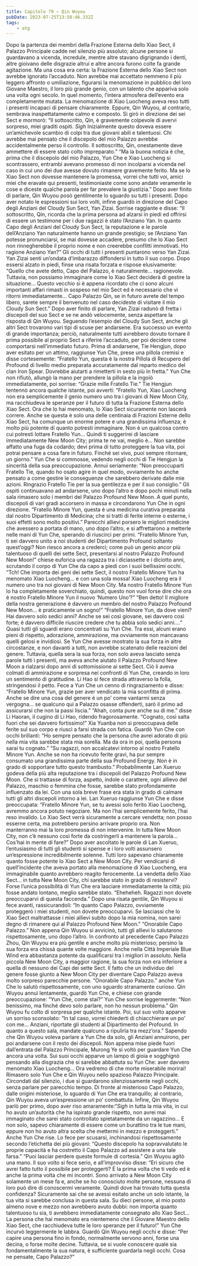 ```yaml
---
title: Capitolo 79 – Qin Wuyou
pubDate: 2023-07-25T13:58:46.332Z
tags:
    - atg
---
```


Dopo la partenza dei membri della Frazione Esterna dello Xiao Sect, il Palazzo Principale cadde nel silenzio più assoluto; alcune persone si guardavano a vicenda, incredule, mentre altre stavano digrignando i denti, altre gioivano delle disgrazie altrui e altre ancora furono colte fa grande agitazione.
Ma una cosa era certa: la Frazione Esterna dello Xiao Sect non avrebbe ignorato l’accaduto. Non avrebbe mai accettato nemmeno il più leggero affronto o umiliazione, figurarsi la menomazione in pubblico del loro Giovane Maestro, il loro più grande genio, con un talento che appariva solo una volta ogni secolo.
In quel momento, l’intera atmosfera dell’evento era completamente mutata. La menomazione di Xiao Luocheng aveva reso tutti i presenti incapaci di pensare chiaramente. Eppure, Qin Wuyou, al contrario, sembrava inaspettatamente calmo e composto. Si girò in direzione dei sei Sect e mormorò: “Il sottoscritto, Qin, è gravemente colpevole di avervi sorpreso, miei graditi ospiti. *Sigh* Inizialmente questo doveva essere un’amichevole scambio di colpi tra due giovani abili e talentuosi. Chi avrebbe mai pensato che il discepolo del mio Palazzo avrebbe accidentalmente perso il controllo. Il sottoscritto, Qin, onestamente deve ammettere di essere stato colto impreparato.”
“Ma la buona notizia è che, prima che il discepolo del mio Palazzo, Yun Che e Xiao Luocheng si scontrassero, entrambi avevano promesso di non incolparsi a vicenda nel caso in cui uno dei due avesse dovuto rimanere gravemente ferito. Ma se lo Xiao Sect non dovesse mantenere la promessa, vorrei che tutti voi, amici miei che eravate qui presenti, testimoniaste come sono andate veramente le cose e diceste qualche parola per far prevalere la giustizia.”
Dopo aver finito di parlare, Qin Wuyou posò gentilmente lo sguardo su tutti i presenti. Dopo aver notato le espressioni sui loro volti, infine guardò in direzione del Capo degli Anziani del Cloudy Sun Sect, Yan Zizai. Sorrise raggiante e disse: “Il sottoscritto, Qin, ricorda che la prima persona ad alzarsi in piedi ed offrirsi di essere un testimone per i due ragazzi è stato l’Anziano Yan. In quanto Capo degli Anziani del Cloudy Sun Sect, la reputazione e le parole dell’Anziano Yan naturalmente hanno un grande prestigio; se l’Anziano Yan potesse pronunciarsi, se mai dovesse accadere, presumo che lo Xiao Sect non rinnegherebbe il proprio nome e non creerebbe conflitti immotivati. Ho ragione Anziano Yan?”
Gli occhi di tutti i presenti puntarono verso Yan Zizai. Yan Zizai sentì un’ondata d’imbarazzo diffondersi in tutto il suo corpo. Dopo essersi alzato in piedi, finse una risata forzata e rispose elusivamente: “Quello che avete detto, Capo del Palazzo, è naturalmente… ragionevole. Tuttavia, non possiamo immaginare come lo Xiao Sect deciderà di gestire la situazione… Questo vecchio si è appena ricordato che ci sono alcuni importanti affari rimasti in sospeso nel mio Sect ed è necessario che vi ritorni immediatamente… Capo Palazzo Qin, se in futuro avrete del tempo libero, sarete sempre il benvenuto nel caso decideste di visitare il mio Cloudy Sun Sect.”
Dopo aver finito di parlare, Yan Zizai radunò di fretta i discepoli del suo Sect e se ne andò velocemente, senza aspettare la risposta di Qin Wuyou.
Seguendo l’esempio del Cloudy Sun Sect, anche gli altri Sect trovarono vari tipi di scuse per andarsene.
Era successo un evento di grande importanza; perciò, naturalmente tutti avrebbero dovuto tornare il prima possibile al proprio Sect a riferire l’accaduto, per poi decidere come comportarsi nell’immediato futuro. Prima di andarsene, Tie Hengjun, dopo aver esitato per un attimo, raggiunse Yun Che, prese una pillola cremisi e disse cortesemente: “Fratello Yun, questa è la nostra Pillola di Recupero del Profound di livello medio preparata accuratamente dal reparto medico del clan Iron Spear. Dovrebbe aiutarti a rimetterti in sesto più in fretta.”
Yun Che non rifiutò, allungò la mano per prendere la pillola e la ingoiò immediatamente, poi sorrise: “Grazie mille Fratello Tie.”
Tie Hengjun tentennò ancora qualche istante, poi avvertì: “Fratello Yun, Xiao Luocheng non era semplicemente il genio numero uno tra i giovani di New Moon City, ma racchiudeva le speranze per il futuro di tutta la Frazione Esterna dello Xiao Sect. Ora che lo hai menomato, lo Xiao Sect sicuramente non lascerà correre. Anche se questa è solo una delle centinaia di Frazioni Esterne dello Xiao Sect, ha comunque un enorme potere e una grandissima influenza; è molto più potente di quanto potresti immaginare. Non è un qualcosa contro cui potresti lottare Fratello Yun… Quindi ti suggerirei di lasciare immediatamente New Moon City; prima te ne vai, meglio è… Non sarebbe affatto una fuga da codardo; devi prima di tutto proteggere la tua vita, poi potrai pensare a cosa fare in futuro. Finché sei vivo, puoi sempre ritornare, un giorno.”
Yun Che si commosse, vedendo negli occhi di Tie Hengjun la sincerità della sua preoccupazione. Annuì seriamente: “Non preoccuparti Fratello Tie, quando ho osato agire in quel modo, ovviamente ho anche pensato a come gestire le conseguenze che sarebbero derivate dalle mie azioni. Ringrazio Fratello Tie per la sua gentilezza e per il suo consiglio.”
Gli ospiti continuavano ad andarsene, uno dopo l’altro e dopo pochi minuti nella sala rimasero solo i membri del Palazzo Profound New Moon. A quel punto, discepoli di vari gradi accorsero in massa e circondarono Yun Che in ogni direzione.
“Fratello Minore Yun, questa è una medicina curativa preparata dal nostro Dipartimento di Medicina; che si tratti di ferite interne o esterne, i suoi effetti sono molto positivi.” Parecchi allievi porsero le migliori medicine che avessero a portata di mano, uno dopo l’altro, e si affrettarono a metterle nelle mani di Yun Che, sperando di riuscirci per primi.
“Fratello Minore Yun, ti sei davvero unito a noi studenti del Dipartimento Profound soltanto quest’oggi? Non riesco ancora a crederci; come può un genio ancor più talentuoso di quelli dei sette Sect, presentarsi al nostro Palazzo Profound New Moon!” chiese euforica una ragazza tra i diciassette e i diciotto anni, scrutando il corpo di Yun Che da capo a piedi con i suoi bellissimi occhi.
“Tch! Che importa dei geni dei sette Sect, il nostro Fratello Minore Yun ha menomato Xiao Luocheng… e con una sola mossa! Xiao Luocheng era il numero uno tra noi giovani di New Moon City. Ma nostro Fratello Minore Yun lo ha completamente soverchiato, quindi, questo non vuol forse dire che ora è nostro Fratello Minore Yun il nuovo ‘Numero Uno’?”
“Ben detto! Il migliore della nostra generazione è davvero un membro del nostro Palazzo Profound New Moon… è praticamente un sogno!”
“Fratello Minore Yun, da dove vieni? Hai davvero solo sedici anni? Anche se sei così giovane, sei davvero così forte; è davvero difficile riuscire credere che tu abbia solo sedici anni….”
Quasi tutti gli sguardi erano concentrati su Yun Che. Tra essi, alcuni erano pieni di rispetto, adorazione, ammirazione, ma ovviamente non mancavano quelli gelosi e invidiosi. Se Yun Che avesse mostrato la sua forza in altre circostanze, e non davanti a tutti, non avrebbe scatenato delle reazioni del genere. Tuttavia, quella sera la sua forza, non solo aveva lasciato senza parole tutti i presenti, ma aveva anche aiutato il Palazzo Profound New Moon a rialzarsi dopo anni di sottomissione ai sette Sect. Ciò li aveva colmati di ammirazione e sorpresa nei confronti di Yun Che, creando in loro un sentimento di gratitudine.
Li Hao si fece strada attraverso la folla, stringendosi il petto. Fece a Yun Che un cenno di ringraziamento e disse: “Fratello Minore Yun, grazie per aver vendicato la mia sconfitta di prima. Anche se dire una cosa del genere è un po’ come vantarmi senza vergogna… se qualcuno qui a Palazzo osasse offenderti, sarò il primo ad assicurarsi che non la passi liscia.”
“Ahah, conta pure anche su di me.” disse Li Haoran, il cugino di Li Hao, ridendo fragorosamente.
“Cognato, così salta fuori che sei davvero fortissimo!” Xia Yuanba non si preoccupava delle ferite sul suo corpo e riuscì a farsi strada con fatica. Guardò Yun Che con occhi brillanti: “Ho sempre pensato che la persona che avrei adorato di più nella mia vita sarebbe stata mia sorella. Ma da ora in poi, quella persona sarai tu cognato.”
“Su ragazzi, non accalcatevi intorno al nostro Fratello Minore Yun. Anche se non ha ricevuto ferite gravi, ha pur sempre consumato una grandissima parte della sua Profound Energy. Non è in grado di sopportare tutto questo trambusto.”
Probabilmente Lan Xueruo godeva della più alta reputazione tra i discepoli del Palazzo Profound New Moon. Che si trattasse di forza, aspetto, indole o carattere, ogni allievo del Palazzo, maschio o femmina che fosse, sarebbe stato profondamente influenzato da lei. Con una sola breve frase era stata in grado di calmare tutti gli altri discepoli intorno a lei. Lan Xueruo raggiunse Yun Che e disse preoccupata: “Fratello Minore Yun, se tu avessi solo ferito Xiao Luocheng, avremmo ancora potuto negoziare. Ma non l’hai semplicemente ferito, l’hai reso invalido. Lo Xiao Sect verrà sicuramente a cercare vendetta; non posso esserne certa, ma potrebbero persino arrivare proprio ora. Non manterranno mai la loro promessa di non intervenire. In tutta New Moon City, non c’è nessuno così forte da costringerli a mantenere la parola… Cos’hai in mente di fare?”
Dopo aver ascoltato le parole di Lan Xueruo, l’entusiasmo di tutti gli studenti si spense e i loro volti assunsero un’espressione incredibilmente solenne. Tutti loro sapevano chiaramente quanto fosse potente lo Xiao Sect a New Moon City. Per vendicarsi di quell’incidente che aveva portato alla menomazione di Xiao Luocheng, era immaginabile quanto avrebbero reagito ferocemente. La vendetta dello Xiao Sect… in tutta New Moon City, chi sarebbe stato in grado di resistervi?
Forse l’unica possibilità di Yun Che era lasciare immediatamente la città; più fosse andato lontano, meglio sarebbe stato.
“Eheheheh. Ragazzi non dovete preoccuparvi di questa faccenda.”
Dopo una risata gentile, Qin Wuyou si fece avanti, rassicurandoli: “In quanto Capo Palazzo, ovviamente proteggerò i miei studenti, non dovete preoccuparvi. Se lasciassi che lo Xiao Sect maltrattasse i miei allievi subito dopo la mia nomina, non sarei degno di rimanere qui al Palazzo Profound New Moon.”
“Onorabile Capo Palazzo.” Non appena Qin Wuyou si avvicinò, tutti gli allievi lo salutarono rispettosamente, uno dopo l’altro. In confronto al precedente Capo Palazzo Zhou, Qin Wuyou era più gentile e anche molto più misterioso; persino la sua forza era chissà quante volte maggiore. Anche nella Città Imperiale Blue Wind era abbastanza potente da qualificarsi tra i migliori in assoluto. Nella piccola New Moon City, a maggior ragione, la sua forza non era inferiore a quella di nessuno dei Capi dei sette Sect. Il fatto che un individuo del genere fosse giunto a New Moon City per diventare Capo Palazzo aveva molto sorpreso parecchie persone.
“Onorabile Capo Palazzo.” anche Yun Che lo salutò rispettosamente, con uno sguardo stranamente curioso.
Qin Wuyou annuì lentamente, guardò Yun Che, e chiese con grande preoccupazione: “Yun Che, come stai?”
Yun Che sorrise leggermente: “Non benissimo, ma finché devo solo parlare, non ho nessun problema.”
Qin Wuyou fu colto di sorpresa per qualche istante. Poi, sul suo volto apparve un sorriso sconsolato: “In tal caso, vorrei chiederti di chiacchierare un po’ con me… Anziani, riportate gli studenti al Dipartimento del Profound. In quanto a questo sala, mandate qualcuno a ripulirla tra mezz’ora.”
Sapendo che Qin Wuyou voleva parlare a Yun Che da solo, gli Anziani annuirono, per poi andarsene con il resto dei discepoli.
Non appena mise piede fuori dall’entrata del Palazzo Principale, Murong Ye si voltò per guardare Yun Che ancora una volta. Sui suoi occhi apparve un lampo di gioia e sogghignò pensando alla disgrazia che si sarebbe abbattuta su Yun Che: aver davvero menomato Xiao Luocheng… Ora vedremo di che morte miserabile morirai!
Rimasero solo Yun Che e Qin Wuyou nello spazioso Palazzo Principale. Circondati dal silenzio, i due si guardarono silenziosamente negli occhi, senza parlare per parecchio tempo. Di fronte al misterioso Capo Palazzo, dalle origini misteriose, lo sguardo di Yun Che era tranquillo; al contrario, Qin Wuyou aveva un’espressione un po’ combattuta.
Infine, Qin Wuyou parlò per primo, dopo aver riso amaramente:“*Sigh* in tutta la mia vita, in cui ho avuto un’autorità che ha ispirato grande rispetto, non avrei mai immaginato che sarei stato controllato spietatamente da un ragazzino… E non solo, sapevo chiaramente di essere come un burattino tra le tue mani, eppure non ho avuto altra scelta che mettermi in mezzo e proteggerti.”
Anche Yun Che rise. Lo fece per scusarsi, inchinandosi rispettosamente secondo l’etichetta dei più giovani: “Questo discepolo ha sopravvalutato le proprie capacità e ha costretto il Capo Palazzo ad assistere a una tale farsa.”
“Puoi lasciar perdere queste formule di cortesia.” Qin Wuyou agitò una mano. Il suo volto si fece serio, e all’improvviso disse: “Eri sicuro che avrei fatto tutto il possibile per proteggerti? È la prima volta che ti vedo ed è anche la prima volta che mi incontri. Sono arrivato a New Moon City solamente un mese fa e, anche se ho conosciuto molte persone, nessuna di loro può dire di conoscermi veramente. Quindi dove hai trovato tutta questa confidenza? Sicuramente sai che se avessi esitato anche un solo istante, la tua vita si sarebbe conclusa in questa sala. Su dieci persone, al mio posto almeno nove e mezzo non avrebbero avuto dubbi: non importa quanto talentuoso tu sia, ti avrebbero immediatamente consegnato allo Xiao Sect… La persona che hai menomato era nientemeno che il Giovane Maestro dello Xiao Sect, che racchiudeva tutte le loro speranze per il futuro!”
Yun Che incurvò leggermente le labbra. Guardò Qin Wuyou negli occhi e disse: “Per capire una persona fino in fondo, normalmente servono anni, forse una decina, o forse molte decine. Tuttavia, se si vuole conoscere quale sia fondamentalmente la sua natura, è sufficiente guardarla negli occhi. Cosa ne pensate, Capo Palazzo?”


